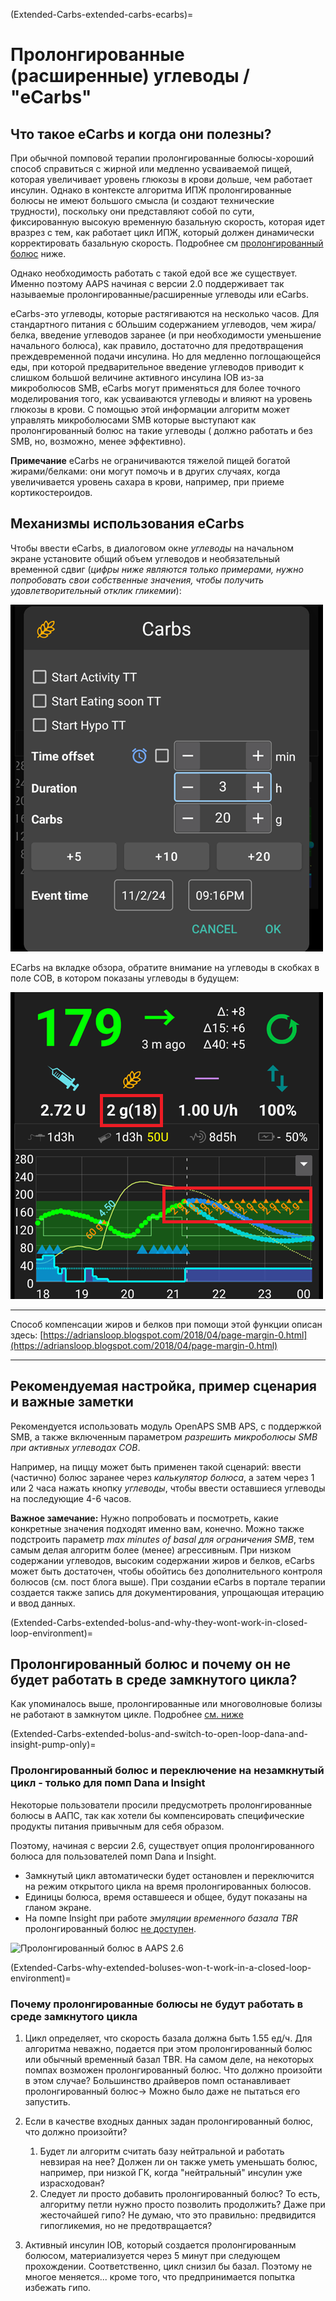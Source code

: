 (Extended-Carbs-extended-carbs-ecarbs)=
# Пролонгированные (расширенные) углеводы / "eCarbs"

## Что такое eCarbs и когда они полезны?

При обычной помповой терапии пролонгированные болюcы-хороший способ справиться с жирной или медленно усваиваемой пищей, которая увеличивает уровень глюкозы в крови дольше, чем работает инсулин. Однако в контексте алгоритма ИПЖ пролонгированные болюсы не имеют большого смысла (и создают технические трудности), поскольку они представляют собой по сути, фиксированную высокую временную базальную скорость, которая идет вразрез с тем, как работает цикл ИПЖ, который должен динамически корректировать базальную скорость. Подробнее см [пролонгированный болюс](#extended-bolus-and-why-they-wont-work-in-closed-loop-environment) ниже.

Однако необходимость работать с такой едой все же существует. Именно поэтому AAPS начиная с версии 2.0 поддерживает так называемые пролонгированные/расширенные углеводы или eCarbs.

eCarbs-это углеводы, которые растягиваются на несколько часов. Для стандартного питания с бОльшим содержанием углеводов, чем жира/белка, введение углеводов заранее (и при необходимости уменьшение начального болюса), как правило, достаточно для предотвращения преждевременной подачи инсулина.  Но для медленно поглощающейся еды, при которой предварительное введение углеводов приводит к слишком большой величине активного инсулина IOB из-за микроболюсов SMB, eCarbs могут применяться для более точного моделирования того, как усваиваются углеводы и влияют на уровень глюкозы в крови. С помощью этой информации алгоритм может управлять микроболюсами SMB которые выступают как пролонгированный болюс на такие углеводы ( должно работать и без SMB, но, возможно, менее эффективно).

**Примечание** eCarbs не ограничиваются тяжелой пищей богатой жирами/белками: они могут помочь и в других случаях, когда увеличивается уровень сахара в крови, например, при приеме кортикостероидов.

## Механизмы использования eCarbs

Чтобы ввести eCarbs, в диалоговом окне *углеводы* на начальном экране установите общий объем углеводов и необязательный временной сдвиг (*цифры ниже являются только примерами, нужно попробовать свои собственные значения, чтобы получить удовлетворительный отклик гликемии*):

![Ввод углеводов](../images/eCarbs_Dialog.png)

ECarbs на вкладке обзора, обратите внимание на углеводы в скобках в поле COB, в котором показаны углеводы в будущем:

![eCarbs на графике](../images/eCarbs_Graph.png)

______________________________________________________________________

Способ компенсации жиров и белков при помощи этой функции описан здесь: [https://adriansloop.blogspot.com/2018/04/page-margin-0.html](https://adriansloop.blogspot.com/2018/04/page-margin-0.html)

______________________________________________________________________

## Рекомендуемая настройка, пример сценария и важные заметки

Рекомендуется использовать модуль OpenAPS SMB APS, с поддержкой SMB, а также включенным параметром *разрешить микроболюсы SMB при активных углеводах COB*.

Например, на пиццу может быть применен такой сценарий: ввести (частично) болюс заранее через *калькулятор болюса*, а затем через 1 или 2 часа нажать кнопку *углеводы*, чтобы ввести оставшиеся углеводы на последующие 4-6 часов.

**Важное замечание:** Нужно попробовать и посмотреть, какие конкретные значения подходят именно вам, конечно. Можно также подстроить параметр *max minutes of basal для ограничения SMB*, тем самым делая алгоритм более (менее) агрессивным. При низком содержании углеводов, высоким содержании жиров и белков, eCarbs может быть достаточен, чтобы обойтись без дополнительного контроля болюсов (см. пост блога выше). При создании eCarbs в портале терапии создается также запись для документирования, упрощающая итерацию и ввод данных.

(Extended-Carbs-extended-bolus-and-why-they-wont-work-in-closed-loop-environment)=
## Пролонгированный болюс и почему он не будет работать в среде замкнутого цикла?

Как упоминалось выше, пролонгированные или многоволновые болизы не работают в замкнутом цикле. Подробнее [см. ниже](#why-extended-boluses-wont-work-in-a-closed-loop-environment)

(Extended-Carbs-extended-bolus-and-switch-to-open-loop-dana-and-insight-pump-only)=
### Пролонгированный болюс и переключение на незамкнутый цикл - только для помп Dana и Insight

Некоторые пользователи просили предусмотреть пролонгированные болюсы в ААПС, так как хотели бы компенсировать специфические продукты питания привычным для себя образом.

Поэтому, начиная с версии 2.6, существует опция пролонгированного болюса для пользователей помп Dana и Insight.

- Замкнутый цикл автоматически будет остановлен и переключится на режим открытого цикла на время пролонгированных болюсов.
- Единицы болюса, время оставшееся и общее, будут показаны на гланом экране.
- На помпе Insight при работе *эмуляции временного базала TBR* пролонгированный болюс [не доступен](#Accu-Chek-Insight-Pump-settings-in-aaps).

![Пролонгированный болюс в AAPS 2.6](../images/ExtendedBolus2_6.png)

(Extended-Carbs-why-extended-boluses-won-t-work-in-a-closed-loop-environment)=
### Почему пролонгированные болюсы не будут работать в среде замкнутого цикла

1. Цикл определяет, что скорость базала должна быть 1.55 ед/ч. Для алгоритма неважно, подается при этом пролонгированный болюс или обычный временный базал TBR. На самом деле, на некоторых помпах возможен пролонгированный болюс. Что должно произойти в этом случае? Большинство драйверов помп останавливает пролонгированный болюс-> Можно было даже не пытаться его запустить.

2. Если в качестве входных данных задан пролонгированный болюс, что должно произойти?

   1. Будет ли алгоритм считать базу нейтральной и работать невзирая на нее? Должен ли он также уметь уменьшать болюс, например, при низкой ГК, когда "нейтральный" инсулин уже израсходован?
   2. Следует ли просто добавить пролонгированный болюс? То есть, алгоритму петли нужно просто позволить продолжить? Даже при жесточайшей гипо? Не думаю, что это правильно: предвидится гипогликемия, но не предотвращается?

3. Активный инсулин IOB, который создается пролонгированным болюсом, материализуется через 5 минут при следующем прохождении. Соответственно, цикл снизил бы базал. Поэтому не многое меняется... кроме того, что предпринимается попытка избежать гипо.
